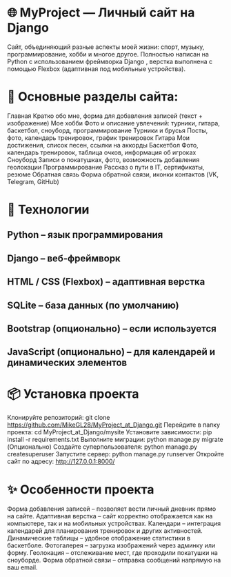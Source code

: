 # 🌐 MyProject — Личный сайт на Django
Сайт, объединяющий разные аспекты моей жизни: спорт, музыку, программирование, хобби и многое другое.
Полностью написан на Python с использованием фреймворка Django , верстка выполнена с помощью Flexbox (адаптивная под мобильные устройства). 

# 🧩 Основные разделы сайта:
Главная
Кратко обо мне, форма для добавления записей (текст + изображение)
Мое хобби
Фото и описание увлечений: турники, гитара, баскетбол, сноуборд, программирование
Турники и брусья
Посты, фото, календарь тренировок, график тренировок
Гитара
Мои достижения, список песен, ссылки на аккорды
Баскетбол
Фото, календарь тренировок, таблица очков, информация об игроках
Сноуборд
Записи о покатушках, фото, возможность добавления геолокации
Программирование
Рассказ о пути в IT, сертификаты, резюме
Обратная связь
Форма обратной связи, иконки контактов (VK, Telegram, GitHub)


# 🎨 Технологии
<h2>Python – язык программирования</h2>
<h2>Django – веб-фреймворк</h2>
<h2>HTML / CSS (Flexbox) – адаптивная верстка</h2>
<h2>SQLite – база данных (по умолчанию)</h2>
<h2>Bootstrap (опционально) – если используется</h2>
<h2>JavaScript (опционально) – для календарей и динамических элементов</h2>

# 📦 Установка проекта
Клонируйте репозиторий:
git clone https://github.com/MikeGL28/MyProject_at_Django.git 
Перейдите в папку проекта:
cd MyProject_at_Django/mysite
Установите зависимости:
pip install -r requirements.txt
Выполните миграции:
python manage.py migrate
(Опционально) Создайте суперпользователя:
python manage.py createsuperuser
Запустите сервер:
python manage.py runserver
Откройте сайт по адресу: http://127.0.0.1:8000/

# ✨ Особенности проекта
Форма добавления записей – позволяет вести личный дневник прямо на сайте.
Адаптивная верстка – сайт корректно отображается как на компьютере, так и на мобильных устройствах.
Календари – интеграция календарей для планирования тренировок и других активностей.
Динамические таблицы – удобное отображение статистики в баскетболе.
Фотогалерея – загрузка изображений через админку или форму.
Геолокация – отслеживание мест, где проходили покатушки на сноуборде.
Форма обратной связи – отправка сообщений напрямую на ваш email.

